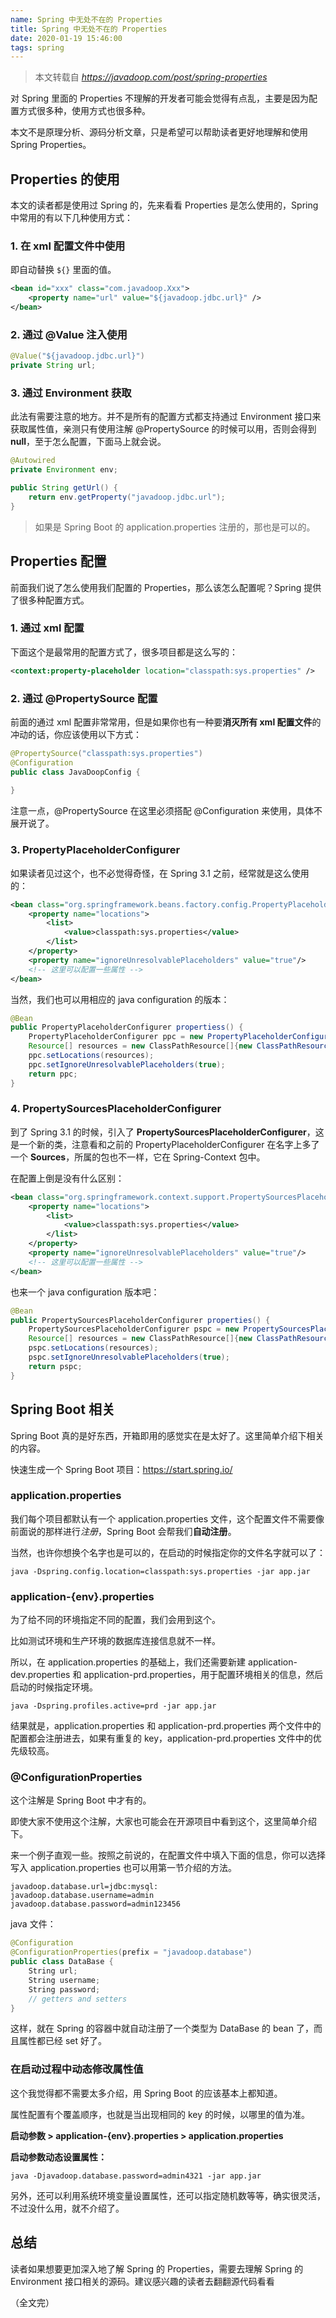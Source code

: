 ```yaml
---
name: Spring 中无处不在的 Properties
title: Spring 中无处不在的 Properties
date: 2020-01-19 15:46:00
tags: spring
---
```


>本文转载自 *https://javadoop.com/post/spring-properties*

对 Spring 里面的 Properties 不理解的开发者可能会觉得有点乱，主要是因为配置方式很多种，使用方式也很多种。

本文不是原理分析、源码分析文章，只是希望可以帮助读者更好地理解和使用 Spring Properties。


<!-- toc -->

## Properties 的使用

本文的读者都是使用过 Spring 的，先来看看 Properties 是怎么使用的，Spring 中常用的有以下几种使用方式：

<!-- more -->

### 1. 在 xml 配置文件中使用

即自动替换 `${}` 里面的值。

```xml
<bean id="xxx" class="com.javadoop.Xxx">
  	<property name="url" value="${javadoop.jdbc.url}" />
</bean>
```

### 2. 通过 @Value 注入使用

```java
@Value("${javadoop.jdbc.url}")
private String url;
```

### 3. 通过 Environment 获取

此法有需要注意的地方。并不是所有的配置方式都支持通过 Environment 接口来获取属性值，亲测只有使用注解 @PropertySource 的时候可以用，否则会得到 **null**，至于怎么配置，下面马上就会说。

```java
@Autowired
private Environment env;

public String getUrl() {
    return env.getProperty("javadoop.jdbc.url");
}
```

> 如果是 Spring Boot 的 application.properties 注册的，那也是可以的。

## Properties 配置

前面我们说了怎么使用我们配置的 Properties，那么该怎么配置呢？Spring 提供了很多种配置方式。

### 1. 通过 xml 配置

下面这个是最常用的配置方式了，很多项目都是这么写的：

```xml
<context:property-placeholder location="classpath:sys.properties" />
```

### 2. 通过 @PropertySource 配置

前面的通过 xml 配置非常常用，但是如果你也有一种要**消灭所有 xml 配置文件**的冲动的话，你应该使用以下方式：

```java
@PropertySource("classpath:sys.properties")
@Configuration
public class JavaDoopConfig {
    
}
```

注意一点，@PropertySource 在这里必须搭配 @Configuration 来使用，具体不展开说了。

### 3. PropertyPlaceholderConfigurer

如果读者见过这个，也不必觉得奇怪，在 Spring 3.1 之前，经常就是这么使用的：

```xml
<bean class="org.springframework.beans.factory.config.PropertyPlaceholderConfigurer">
    <property name="locations">
        <list>
            <value>classpath:sys.properties</value>
        </list>
    </property>
    <property name="ignoreUnresolvablePlaceholders" value="true"/>
  	<!-- 这里可以配置一些属性 -->
</bean>
```

当然，我们也可以用相应的 java configuration 的版本：

```java
@Bean
public PropertyPlaceholderConfigurer propertiess() {
    PropertyPlaceholderConfigurer ppc = new PropertyPlaceholderConfigurer();
    Resource[] resources = new ClassPathResource[]{new ClassPathResource("sys.properties")};
    ppc.setLocations(resources);
    ppc.setIgnoreUnresolvablePlaceholders(true);
    return ppc;
}
```

### 4. PropertySourcesPlaceholderConfigurer

到了 Spring 3.1 的时候，引入了 **PropertySourcesPlaceholderConfigurer**，这是一个新的类，注意看和之前的 PropertyPlaceholderConfigurer 在名字上多了一个 **Sources**，所属的包也不一样，它在 Spring-Context 包中。

在配置上倒是没有什么区别：

```xml
<bean class="org.springframework.context.support.PropertySourcesPlaceholderConfigurer">
    <property name="locations">
        <list>
            <value>classpath:sys.properties</value>
        </list>
    </property>
    <property name="ignoreUnresolvablePlaceholders" value="true"/>
    <!-- 这里可以配置一些属性 -->
</bean>
```

也来一个 java configuration 版本吧：

```java
@Bean
public PropertySourcesPlaceholderConfigurer properties() {
    PropertySourcesPlaceholderConfigurer pspc = new PropertySourcesPlaceholderConfigurer();
    Resource[] resources = new ClassPathResource[]{new ClassPathResource("sys.properties")};
    pspc.setLocations(resources);
    pspc.setIgnoreUnresolvablePlaceholders(true);
    return pspc;
}
```

## Spring Boot 相关

Spring Boot 真的是好东西，开箱即用的感觉实在是太好了。这里简单介绍下相关的内容。

快速生成一个 Spring Boot 项目：https://start.spring.io/

### application.properties

我们每个项目都默认有一个 application.properties 文件，这个配置文件不需要像前面说的那样进行*注册*，Spring Boot 会帮我们**自动注册**。

当然，也许你想换个名字也是可以的，在启动的时候指定你的文件名字就可以了：

```shell
java -Dspring.config.location=classpath:sys.properties -jar app.jar
```

### application-{env}.properties

为了给不同的环境指定不同的配置，我们会用到这个。

比如测试环境和生产环境的数据库连接信息就不一样。

所以，在 application.properties 的基础上，我们还需要新建 application-dev.properties 和 application-prd.properties，用于配置环境相关的信息，然后启动的时候指定环境。

```shell
java -Dspring.profiles.active=prd -jar app.jar
```

结果就是，application.properties 和 application-prd.properties 两个文件中的配置都会注册进去，如果有重复的 key，application-prd.properties 文件中的优先级较高。

### @ConfigurationProperties

这个注解是 Spring Boot 中才有的。

即使大家不使用这个注解，大家也可能会在开源项目中看到这个，这里简单介绍下。

来一个例子直观一些。按照之前说的，在配置文件中填入下面的信息，你可以选择写入 application.properties 也可以用第一节介绍的方法。

```properties
javadoop.database.url=jdbc:mysql:
javadoop.database.username=admin
javadoop.database.password=admin123456
```

java 文件：

```java
@Configuration
@ConfigurationProperties(prefix = "javadoop.database")
public class DataBase {
    String url;
    String username;
    String password;
    // getters and setters
}
```

这样，就在 Spring 的容器中就自动注册了一个类型为 DataBase 的 bean 了，而且属性都已经 set 好了。

### 在启动过程中动态修改属性值

这个我觉得都不需要太多介绍，用 Spring Boot 的应该基本上都知道。

属性配置有个覆盖顺序，也就是当出现相同的 key 的时候，以哪里的值为准。

**启动参数 > application-{env}.properties > application.properties**

**启动参数动态设置属性：**

```shell
java -Djavadoop.database.password=admin4321 -jar app.jar
```

另外，还可以利用系统环境变量设置属性，还可以指定随机数等等，确实很灵活，不过没什么用，就不介绍了。

## 总结

读者如果想要更加深入地了解 Spring 的 Properties，需要去理解 Spring 的 Environment 接口相关的源码。建议感兴趣的读者去翻翻源代码看看

（全文完）